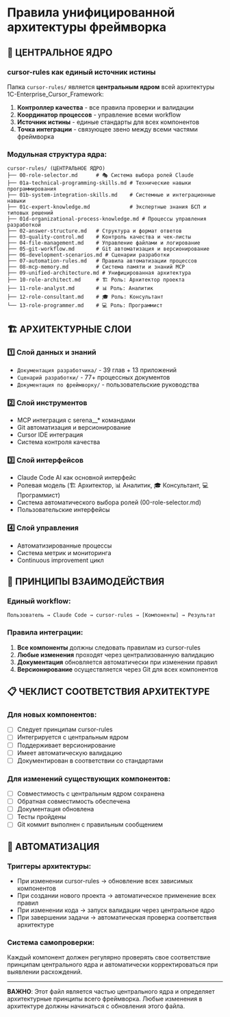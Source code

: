 # Правила унифицированной архитектуры фреймворка

## 🎯 ЦЕНТРАЛЬНОЕ ЯДРО

### cursor-rules как единый источник истины

Папка `cursor-rules/` является **центральным ядром** всей архитектуры 1C-Enterprise_Cursor_Framework:

1. **Контроллер качества** - все правила проверки и валидации
2. **Координатор процессов** - управление всеми workflow 
3. **Источник истины** - единые стандарты для всех компонентов
4. **Точка интеграции** - связующее звено между всеми частями фреймворка

### Модульная структура ядра:

```
cursor-rules/ (ЦЕНТРАЛЬНОЕ ЯДРО)
├── 00-role-selector.md      # 🎭 Система выбора ролей Claude
├── 01a-technical-programming-skills.md # Технические навыки программирования
├── 01b-system-integration-skills.md    # Системные и интеграционные навыки  
├── 01c-expert-knowledge.md             # Экспертные знания БСП и типовых решений
├── 01d-organizational-process-knowledge.md # Процессы управления разработкой
├── 02-answer-structure.md   # Структура и формат ответов
├── 03-quality-control.md    # Контроль качества и чек-листы  
├── 04-file-management.md    # Управление файлами и логирование
├── 05-git-workflow.md       # Git автоматизация и версионирование
├── 06-development-scenarios.md # Сценарии разработки
├── 07-automation-rules.md   # Правила автоматизации процессов
├── 08-mcp-memory.md         # Система памяти и знаний MCP
├── 09-unified-architecture.md # Унифицированная архитектура
├── 10-role-architect.md     # 🏗️ Роль: Архитектор проекта
├── 11-role-analyst.md       # 📊 Роль: Аналитик  
├── 12-role-consultant.md    # 🎓 Роль: Консультант
└── 13-role-programmer.md    # 💻 Роль: Программист
```

## 🏗️ АРХИТЕКТУРНЫЕ СЛОИ

### 1️⃣ Слой данных и знаний
- `Документация разработчика/` - 39 глав + 13 приложений
- `Сценарий разработки/` - 77+ процессных документов
- `Документация по фреймворку/` - пользовательские руководства

### 2️⃣ Слой инструментов
- MCP интеграция с serena__* командами
- Git автоматизация и версионирование
- Cursor IDE интеграция
- Система контроля качества

### 3️⃣ Слой интерфейсов
- Claude Code AI как основной интерфейс
- Ролевая модель (🏗️ Архитектор, 📊 Аналитик, 🎓 Консультант, 💻 Программист)
- Система автоматического выбора ролей (00-role-selector.md)
- Пользовательские интерфейсы

### 4️⃣ Слой управления
- Автоматизированные процессы
- Система метрик и мониторинга
- Continuous improvement цикл

## 🔄 ПРИНЦИПЫ ВЗАИМОДЕЙСТВИЯ

### Единый workflow:
```
Пользователь → Claude Code → cursor-rules → [Компоненты] → Результат
```

### Правила интеграции:
1. **Все компоненты** должны следовать правилам из cursor-rules
2. **Любые изменения** проходят через централизованную валидацию
3. **Документация** обновляется автоматически при изменении правил
4. **Версионирование** осуществляется через Git для всех компонентов

## 📋 ЧЕКЛИСТ СООТВЕТСТВИЯ АРХИТЕКТУРЕ

### Для новых компонентов:
- [ ] Следует принципам cursor-rules
- [ ] Интегрируется с центральным ядром
- [ ] Поддерживает версионирование
- [ ] Имеет автоматическую валидацию
- [ ] Документирован в соответствии со стандартами

### Для изменений существующих компонентов:
- [ ] Совместимость с центральным ядром сохранена
- [ ] Обратная совместимость обеспечена
- [ ] Документация обновлена
- [ ] Тесты пройдены
- [ ] Git коммит выполнен с правильным сообщением

## 🚀 АВТОМАТИЗАЦИЯ

### Триггеры архитектуры:
- При изменении cursor-rules → обновление всех зависимых компонентов
- При создании нового проекта → автоматическое применение всех правил
- При изменении кода → запуск валидации через центральное ядро
- При завершении задачи → автоматическая проверка соответствия архитектуре

### Система самопроверки:
Каждый компонент должен регулярно проверять свое соответствие принципам центрального ядра и автоматически корректироваться при выявлении расхождений.

---

**ВАЖНО**: Этот файл является частью центрального ядра и определяет архитектурные принципы всего фреймворка. Любые изменения в архитектуре должны начинаться с обновления этого файла.